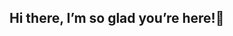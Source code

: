 ## Hi there, I’m so glad you’re here!👋

<!--
**Vamsikrishn-03/Vamsikrishn-03** is a ✨ _special_ ✨ repository because its `README.md` (this file) appears on your GitHub profile.

📊 Data Analyst | Python • SQL • Power BI • AWS

🚀 Transforming data into insights | Aspiring Data Scientist

🔍 Analytics • Dashboards • Cloud | Data Enthusiast

⚡ From IT & Finance → Data & Cloud | Always Learning

## 🌐 Socials:
[![LinkedIn](https://img.shields.io/badge/LinkedIn-blue?logo=linkedin&logoColor=white)](https://linkedin.com/in/Vamsi-krishna-t0312)  

## 💻 Tech Stack:
![Python](https://img.shields.io/badge/Python-3776AB?logo=python&logoColor=white)
![SQL](https://img.shields.io/badge/SQL-003B57?logo=databricks&logoColor=white)
![Power BI](https://img.shields.io/badge/PowerBI-F2C811?logo=powerbi&logoColor=black)
![Excel](https://img.shields.io/badge/Excel-217346?logo=microsoft-excel&logoColor=white)
![AWS](https://img.shields.io/badge/AWS-232F3E?logo=amazon-aws&logoColor=white)
